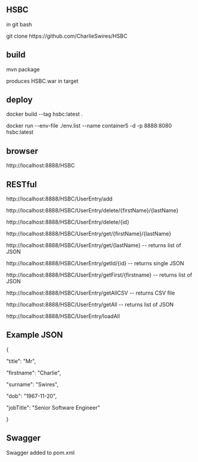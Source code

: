 HSBC
----
<p>in git bash</p>
<p>git clone https://github.com/CharlieSwires/HSBC</p>

build
-----
<p>mvn package</p>

<p>produces HSBC.war in target</p>


deploy
------
<p>docker build --tag hsbc:latest .</p>
<p>docker run  --env-file ./env.list --name container5 -d -p 8888:8080 hsbc:latest</p>


browser
-------
<p>http://localhost:8888/HSBC</p>

RESTful
-------

<p>http://localhost:8888/HSBC/UserEntry/add</p>
<p>http://localhost:8888/HSBC/UserEntry/delete/{firstName}/{lastName}</p><p>http://localhost:8888/HSBC/UserEntry/delete/{id}</p>
<p>http://localhost:8888/HSBC/UserEntry/get/{firstName}/{lastName}</p>
<p>http://localhost:8888/HSBC/UserEntry/get/{lastName} -- returns list of JSON</p>
<p>http://localhost:8888/HSBC/UserEntry/getId/{id} -- returns single JSON</p>
<p>http://localhost:8888/HSBC/UserEntry/getFirst/{firstname} -- returns list of JSON</p>
<p>http://localhost:8888/HSBC/UserEntry/getAllCSV -- returns CSV file</p>
<p>http://localhost:8888/HSBC/UserEntry/getAll -- returns list of JSON</p>
<p>http://localhost:8888/HSBC/UserEntry/loadAll</p>

Example JSON
------------
<p></p>
<p>{</p>
<p>    "title": "Mr",</p>
<p>    "firstname": "Charlie",</p>
<p>    "surname": "Swires",</p>
<p>    "dob": "1967-11-20",</p>
<p>    "jobTitle": "Senior Software Engineer"</p>
<p>}</p>
<p></p>

Swagger
-------
<p>Swagger added to pom.xml</p>
